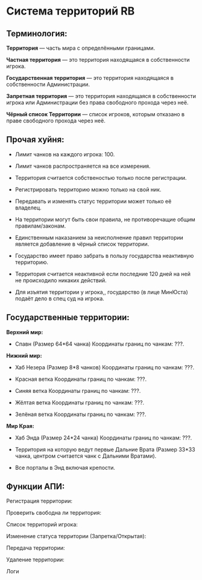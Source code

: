 # Система территорий RB

## Терминология:

**Территория** — часть мира с определёнными границами.

**Частная территория** — это территория находящаяся в собственности игрока.

**Государственная территория** — это территория находящаяся в собственности Администрации.

**Запретная территория** — это территория находящаяся в собственности игрока или Администрации без права свободного прохода через неё.

**Чёрный список Территории** — список игроков, которым отказано в праве свободного прохода через неё.

## Прочая  хуйня:

- Лимит чанков на каждого игрока: 100.

- Лимит чанков распространяется на все измерения.

- Территория считается собственостью только после регистрации.

- Регистрировать территорию можно только на свой ник.

- Передавать и изменять статус территории может только её владелец.

- На территории могут быть свои правила, не противоречащие общим правилам/законам.

- Единственным наказанием за неисполнение правил территории является добавление в чёрный список территории.

- Государство имеет право забрать в пользу государства неактивную территорию.

- Территория считается неактивной если последние 120 дней на ней не происходило никаких действий.

- Для изъятия территории у игрока,, государство (в лице МинЮста) подаёт дело в спец суд на игрока.

## Государственные территории:

**Верхний мир:**
- Спавн (Размер 64*64 чанка)
Координаты границ по чанкам: ???.

**Нижний мир:**
- Хаб Незера (Размер 8*8 чанков)
Координаты границ по чанкам: ???.

- Красная ветка
Координаты границ по чанкам: ???.

- Синяя ветка
Координаты границ по чанкам: ???.

- Жёлтая ветка
Координаты границ по чанкам: ???.

- Зелёная ветка
Координаты границ по чанкам: ???.

**Мир Края:**
- Хаб Энда (Размер 24*24 чанка)
Координаты границ по чанкам: ???.

- Территория на которую ведут первые Дальние Врата (Размер 33*33 чанка, центром считается чанк с Дальними Вратами).

- Все порталы в Энд включая крепости.

## Функции АПИ:

Регистрация территории:

Проверить свободна ли территория:

Список территорий игрока:

Изменение статуса территории (Запретка/Открытая):

Передача территории:

Удаление территории:

Логи
